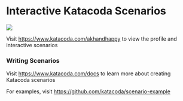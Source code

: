 # Interactive Katacoda Scenarios

[![](http://shields.katacoda.com/katacoda/akhandhappy/count.svg)](https://www.katacoda.com/akhandhappy "Get your profile on Katacoda.com")

Visit https://www.katacoda.com/akhandhappy to view the profile and interactive scenarios

### Writing Scenarios
Visit https://www.katacoda.com/docs to learn more about creating Katacoda scenarios

For examples, visit https://github.com/katacoda/scenario-example
